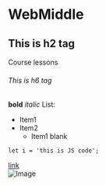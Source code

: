 # WebMiddle
## This is h2 tag
Course lessons
###### This is h6 tag
**bold**
*italic*
List:
* Item1
* Item2
  * Item1 blank
```
let i = 'this is JS code';
```
[link](https://github.com)  
![Image](https://upload.wikimedia.org/wikipedia/commons/thumb/4/48/Markdown-mark.svg/195px-Markdown-mark.svg.png)

